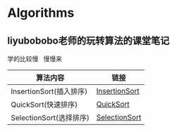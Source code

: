 # Algorithms
## liyubobobo老师的玩转算法的课堂笔记
学的比较慢 &nbsp;&nbsp;慢慢来


| 算法内容 | 链接 |
|----------|----------|
| InsertionSort(插入排序) | [InsertionSort](https://github.com/sanjiaomaojl/Algorithms/tree/master/src/InsertionSort) |
| QuickSort(快速排序) | [QuickSort](https://github.com/sanjiaomaojl/Algorithms/tree/master/src/QuickSort) |
| SelectionSort(选择排序) | [SelectionSort](https://github.com/sanjiaomaojl/Algorithms/tree/master/src/SelectionSort) |
